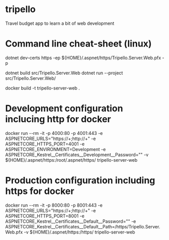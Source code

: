 # tripello
Travel budget app to learn a bit of web development

# Command line cheat-sheet (linux)
dotnet dev-certs https -ep ${HOME}/.aspnet/https/Tripello.Server.Web.pfx -p <secretpassword>

dotnet build src/Tripello.Server.Web
dotnet run --project src/Tripello.Server.Web/

docker build -t tripello-server-web .

# Development configuration inclucing http for docker
docker run --rm -it -p 4000:80 -p 4001:443 -e ASPNETCORE_URLS="https://+;http://+" -e ASPNETCORE_HTTPS_PORT=4001 -e ASPNETCORE_ENVIRONMENT=Development -e ASPNETCORE_Kestrel__Certificates__Development__Password="<secretpassword>" -v ${HOME}/.aspnet/https:/root/.aspnet/https/ tripello-server-web

# Production configuration including https for docker
docker run --rm -it -p 8000:80 -p 8001:443 -e ASPNETCORE_URLS="https://+;http://+" -e ASPNETCORE_HTTPS_PORT=8001 -e ASPNETCORE_Kestrel__Certificates__Default__Password="<secretpassword>" -e ASPNETCORE_Kestrel__Certificates__Default__Path=/https/Tripello.Server.Web.pfx -v ${HOME}/.aspnet/https:/https/ tripello-server-web